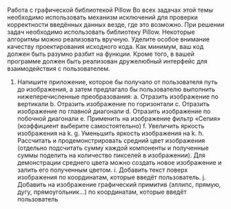 Работа с графической библиотекой Pillow
Во всех задачах этой темы необходимо использовать механизм исключений для
проверки корректности введённых данных везде, где это возможно.
При решении задач необходимо использовать библиотеку Pillow. Некоторые алгоритмы
можно реализовать вручную.
Уделите особое внимание качеству проектирования исходного кода. Как минимум, ваш
код должен быть разумно разбит на функции.
Кроме того, в вашей программе должен быть реализован дружелюбный интерфейс для
взаимодействия с пользователем.

1. Напишите приложение, которое бы получало от пользователя
   путь до изображения, а затем предлагало бы пользователю
   выполнить нижеперечисленные преобразования:
   a. Отразить изображение по вертикали
   b. Отразить изображение по горизонтали
   c. Отразить изображение по главной диагонали
   d. Отразить изображение по побочной диагонали
   e. Применить на изображение фильтр «Сепия»
   (коэффициент выберите самостоятельно)
   f. Увеличить яркость изображения на k.
   g. Уменьшить яркость изображения на k.
   h. Рассчитать и продемонстрировать средний цвет
   изображения (отдельно подсчитать сумму каждой
   компоненты и полученные суммы поделить на
   количество пикселей в изображении). Для демонстрации
   среднего цвета можно создать новое изображение и
   залить его полученным цветом.
   i. Добавить текст поверх изображения по координатам,
   которые введёт пользователь.
   j. Добавить на изображение графический примитив
   (эллипс, прямую, дугу, прямоугольник…) по координатам,
   которые введёт пользователь